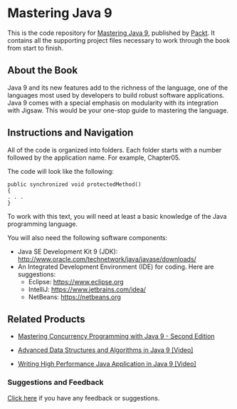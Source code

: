 # Mastering Java 9
This is the code repository for [Mastering Java 9](https://www.packtpub.com/application-development/mastering-java-9?utm_source=github&utm_medium=repository&utm_campaign=9781786468734), published by [Packt](https://www.packtpub.com/?utm_source=github). It contains all the supporting project files necessary to work through the book from start to finish.
## About the Book
Java 9 and its new features add to the richness of the language, one of the languages most used by developers to build robust software applications. Java 9 comes with a special emphasis on modularity with its integration with Jigsaw. This would be your one-stop guide to mastering the language.
## Instructions and Navigation
All of the code is organized into folders. Each folder starts with a number followed by the application name. For example, Chapter05.



The code will look like the following:
```
public synchronized void protectedMethod()
{
. . .
}
```

To work with this text, you will need at least a basic knowledge of the Java programming
language.

You will also need the following software components:

* Java SE Development Kit 9 (JDK): http://www.oracle.com/technetwork/java/javase/downloads/
* An Integrated Development Environment (IDE) for coding. Here are suggestions:
    * Eclipse: https://www.eclipse.org
    * IntelliJ: https://www.jetbrains.com/idea/
    * NetBeans: https://netbeans.org

## Related Products
* [Mastering Concurrency Programming with Java 9 - Second Edition](https://www.packtpub.com/application-development/mastering-concurrency-programming-java-9-second-edition?utm_source=github&utm_medium=repository&utm_campaign=9781785887949)

* [Advanced Data Structures and Algorithms in Java 9 [Video]](https://www.packtpub.com/application-development/advanced-data-structures-and-algorithms-java-9-video?utm_source=github&utm_medium=repository&utm_campaign=9781788624213)

* [Writing High Performance Java Application in Java 9 [Video]](https://www.packtpub.com/application-development/writing-high-performance-java-application-java-9-video?utm_source=github&utm_medium=repository&utm_campaign=9781788474993)

### Suggestions and Feedback
[Click here](https://docs.google.com/forms/d/e/1FAIpQLSe5qwunkGf6PUvzPirPDtuy1Du5Rlzew23UBp2S-P3wB-GcwQ/viewform) if you have any feedback or suggestions.
